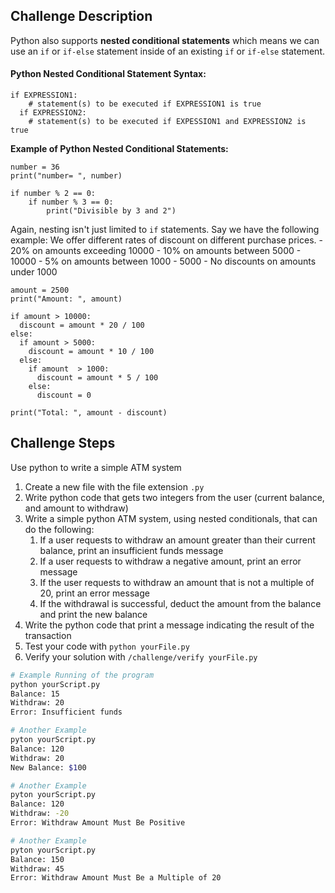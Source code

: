 ## Challenge Description
Python also supports **nested conditional statements** which means we can use an `if` or `if-else` statement inside of an existing `if` or `if-else` statement.

#### Python Nested Conditional Statement Syntax:
```
if EXPRESSION1:
	# statement(s) to be executed if EXPRESSION1 is true
  if EXPRESSION2:
  	# statement(s) to be executed if EXPESSION1 and EXPRESSION2 is true
```

**Example of Python Nested Conditional Statements:**
```
number = 36
print("number= ", number)

if number % 2 == 0:
	if number % 3 == 0:
  		print("Divisible by 3 and 2")
```

Again, nesting isn't just limited to `if` statements. Say we have the following example: We offer different rates of discount on different purchase prices.
	- 20% on amounts exceeding 10000
  	- 10% on amounts between 5000 - 10000
    - 5% on amounts between 1000 - 5000
    - No discounts on amounts under 1000

```
amount = 2500
print("Amount: ", amount)

if amount > 10000:
  discount = amount * 20 / 100
else:
  if amount > 5000:
    discount = amount * 10 / 100
  else:
    if amount  > 1000:
      discount = amount * 5 / 100
    else:
      discount = 0

print("Total: ", amount - discount)
```

## Challenge Steps
Use python to write a simple ATM system

1. Create a new file with the file extension `.py`
2. Write python code that gets two integers from the user (current balance, and amount to withdraw)
3. Write a simple python ATM system, using nested conditionals, that can do the following:
   1. If a user requests to withdraw an amount greater than their current balance, print an insufficient funds message
   2. If a user requests to withdraw a negative amount, print an error message
   3. If the user requests to withdraw an amount that is not a multiple of 20, print an error message
   4. If the withdrawal is successful, deduct the amount from the balance and print the new balance
4. Write the python code that print a message indicating the result of the transaction
5. Test your code with `python yourFile.py`
6. Verify your solution with `/challenge/verify yourFile.py`

```bash
# Example Running of the program
python yourScript.py
Balance: 15
Withdraw: 20
Error: Insufficient funds
```

```bash
# Another Example
pyton yourScript.py
Balance: 120
Withdraw: 20
New Balance: $100
```

```bash
# Another Example
pyton yourScript.py
Balance: 120
Withdraw: -20
Error: Withdraw Amount Must Be Positive
```

```bash
# Another Example
pyton yourScript.py
Balance: 150
Withdraw: 45
Error: Withdraw Amount Must Be a Multiple of 20
```


